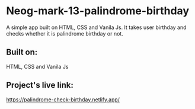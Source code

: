 # Neog-mark-13-palindrome-birthday
A simple app built on HTML, CSS and Vanila Js. It takes user birthday and checks whether it is palindrome birthday or not.

## Built on:
HTML, CSS and Vanila Js

## Project's live link:
https://palindrome-check-birthday.netlify.app/

